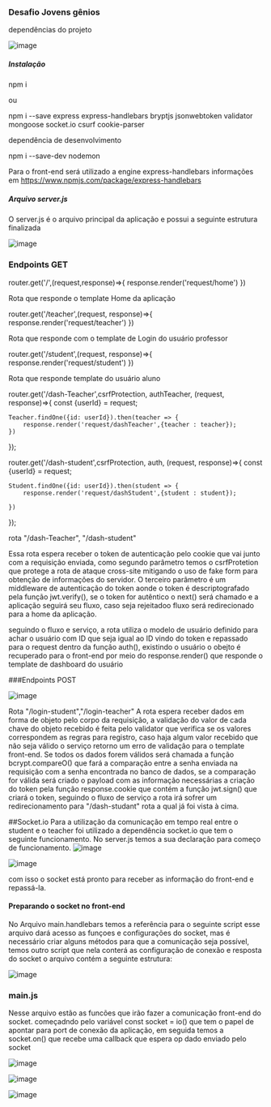 ### Desafio Jovens gênios 

dependências do projeto 

![image](https://user-images.githubusercontent.com/47647868/136121881-a7428460-9c69-4dc5-853b-4fc546020117.png)

##### Instalação 
npm i 

ou 

npm i --save express express-handlebars bryptjs jsonwebtoken validator mongoose socket.io csurf cookie-parser 

dependência de desenvolvimento 

npm i --save-dev nodemon 

Para o front-end será utilizado a engine express-handlebars informações em https://www.npmjs.com/package/express-handlebars

##### Arquivo server.js 
O server.js é o arquivo principal da aplicação e possui a seguinte estrutura finalizada 

![image](https://user-images.githubusercontent.com/47647868/136122461-894f90f9-16a4-4cd8-919a-99f014b42abd.png)

### Endpoints GET
router.get('/',(request,response)=>{
    response.render('request/home')
})

Rota que responde o template Home da aplicação 


router.get('/teacher',(request, response)=>{
    response.render('request/teacher')
})

Rota que responde com o template de Login do usuário professor 


router.get('/student',(request, response)=>{
    response.render('request/student')
})

Rota que responde template do usuário aluno 


router.get('/dash-Teacher',csrfProtection, authTeacher, (request, response)=>{
    const {userId} = request;

    Teacher.findOne({id: userId}).then(teacher => {
        response.render('request/dashTeacher',{teacher : teacher});
    })

});


router.get('/dash-student',csrfProtection, auth, (request, response)=>{
    const {userId} = request;

    Student.findOne({id: userId}).then(student => {
        response.render('request/dashStudent',{student : student});

    })

});

rota "/dash-Teacher", "/dash-student"

Essa rota espera  receber o token de autenticação pelo cookie que vai junto com a requisição enviada, como segundo parâmetro temos o csrfProtetion que protege a rota de ataque cross-site mitigando o uso de fake form para obtenção de informações do servidor.
O terceiro parâmetro é um middleware de autenticação do token aonde o token é descriptografado pela função jwt.verify(), se o token for autêntico o next() será chamado e a aplicação seguirá seu fluxo, caso seja rejeitadoo fluxo será redirecionado para a home da aplicação.

seguindo o fluxo e serviço, a rota utiliza o modelo de usuário definido para achar o usuário com ID que seja igual ao ID vindo do token e repassado para o request dentro da função auth(), existindo o usuário o obejto é recuperado para o front-end por meio do response.render() que responde o template de dashboard do usuário 


###Endpoints POST

![image](https://user-images.githubusercontent.com/47647868/136124857-da032d37-ef61-4808-baf3-9454edc5336d.png)


Rota "/login-student","/login-teacher"
A rota espera receber dados em forma de objeto pelo corpo da requisição, a validação do valor de cada chave do objeto recebido é feita pelo validator que verifica se os valores correspondem as regras para registro, caso haja algum valor recebido que não seja válido o serviço retorno um erro de validação para o template front-end.
Se todos os dados forem válidos será chamada a função bcrypt.compareO() que fará a comparação entre a senha enviada na requisição com a senha encontrada no banco de dados, se a comparação for válida será criado o payload com as informação necessárias a criação do token pela função response.cookie que contém a função jwt.sign() que criará o token, seguindo o fluxo de serviço a rota irá sofrer um redirecionamento para "/dash-studant" rota a qual já foi vista à cima.


##Socket.io 
Para a utilização da comunicação em tempo real entre o student e o teacher foi utilizado a dependência socket.io que tem o seguinte funcionamento. No server.js temos a sua declaração para começo de funcionamento.
![image](https://user-images.githubusercontent.com/47647868/136126341-78697235-4aca-4604-b650-fbc0224eb77e.png)

![image](https://user-images.githubusercontent.com/47647868/136126413-71ff892d-c3d0-4242-ab26-058eee237ac0.png)

com isso o socket está pronto para receber as informação do front-end e repassá-la.

#### Preparando o socket no front-end
No Arquivo main.handlebars temos a referência para o seguinte script  <script src="/socket.io/socket.io.js"></script> esse arquivo dará acesso as funçoes e configurações do socket, mas é necessário criar alguns métodos para que a comunicação seja possível, temos outro script <script type="text/javascript" src="/js/main.js"></script> que nela conterá as configuração de conexão e resposta do socket o arquivo contém a seguinte estrutura:

![image](https://user-images.githubusercontent.com/47647868/136126853-45caffc8-a03a-49a6-90ad-9888386f95a0.png)


### main.js
Nesse arquivo estão as funcões que irão fazer a comunicação front-end do socket. começadndo pelo variável const socket = io() que tem o papel de apontar para port de conexão da aplicação, em seguida temos a socket.on() que recebe uma callback que espera op dado enviado pelo socket 

![image](https://user-images.githubusercontent.com/47647868/136128663-163abd49-45cd-4091-b602-a3999e203f81.png)


![image](https://user-images.githubusercontent.com/47647868/136128715-f7717c0f-528d-45c0-be74-985d615019af.png)

![image](https://user-images.githubusercontent.com/47647868/136128752-f5bea850-067b-4b54-ba38-2cb5d6dc14e9.png)

